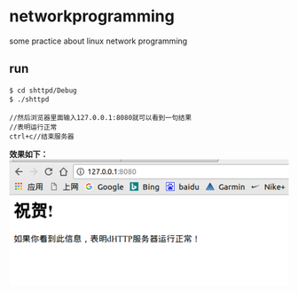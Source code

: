 # networkprogramming
some practice about linux network programming
## run
	$ cd shttpd/Debug
    $ ./shttpd
    
    //然后浏览器里面输入127.0.0.1:8080就可以看到一句结果
    //表明运行正常
    ctrl+c//结束服务器
<strong>效果如下：<strong>     
![pic](shttpd/samplepic.png)